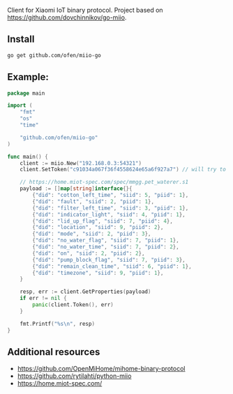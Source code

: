 Client for Xiaomi IoT binary protocol. Project based on https://github.com/dovchinnikov/go-miio.

## Install
```sh
go get github.com/ofen/miio-go
```

## Example:

```go
package main

import (
    "fmt"
    "os"
    "time"

    "github.com/ofen/miio-go"
)

func main() {
    client := miio.New("192.168.0.3:54321")
    client.SetToken("c91034a067f36f4558624e65a6f927a7") // will try to use token from handshake if not set

    // https://home.miot-spec.com/spec/mmgg.pet_waterer.s1
    payload := []map[string]interface{}{
        {"did": "cotton_left_time", "siid": 5, "piid": 1},
        {"did": "fault", "siid": 2, "piid": 1},
        {"did": "filter_left_time", "siid": 3, "piid": 1},
        {"did": "indicator_light", "siid": 4, "piid": 1},
        {"did": "lid_up_flag", "siid": 7, "piid": 4},
        {"did": "location", "siid": 9, "piid": 2},
        {"did": "mode", "siid": 2, "piid": 3},
        {"did": "no_water_flag", "siid": 7, "piid": 1},
        {"did": "no_water_time", "siid": 7, "piid": 2},
        {"did": "on", "siid": 2, "piid": 2},
        {"did": "pump_block_flag", "siid": 7, "piid": 3},
        {"did": "remain_clean_time", "siid": 6, "piid": 1},
        {"did": "timezone", "siid": 9, "piid": 1},
    }

    resp, err := client.GetProperties(payload)
    if err != nil {
        panic(client.Token(), err)
    }

    fmt.Printf("%s\n", resp)
}

```
## Additional resources
* https://github.com/OpenMiHome/mihome-binary-protocol
* https://github.com/rytilahti/python-miio
* https://home.miot-spec.com/

